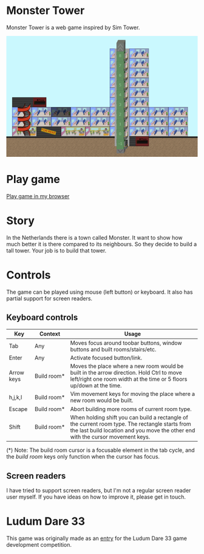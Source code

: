 Monster Tower
=============
Monster Tower is a web game inspired by Sim Tower. 

![Screenshot of a tower built in Monster Tower game](https://raw.githubusercontent.com/Leffe108/Monster-Tower/master/screenshot-4.png)

# Play game
[Play game in my browser](http://junctioneer.net/monster-tower/)

# Story
In the Netherlands there is a town called Monster. It want to show how much better it is there compared to its neighbours. So they decide to build a tall tower. Your job is to build that tower.

# Controls
The game can be played using mouse (left button) or keyboard. It also has partial support for screen readers.

## Keyboard controls
Key        | Context    | Usage
-----------|------------|----------
Tab        | Any        | Moves focus around toobar buttons, window buttons and built rooms/stairs/etc.
Enter      | Any        | Activate focused button/link.
Arrow keys | Build&nbsp;room* | Moves the place where a new room would be built in the arrow direction. Hold Ctrl to move left/right one room width at the time or 5 floors up/down at the time.
h,j,k,l    | Build&nbsp;room* | Vim movement keys for moving the place where a new room would be built.
Escape     | Build&nbsp;room* | Abort building more rooms of current room type.
Shift      | Build&nbsp;room* | When holding shift you can build a rectangle of the current room type. The rectangle starts from the last build location and you move the other end with the cursor movement keys.

(&#42;) Note: The build room cursor is a focusable element in the tab cycle, and the *build room* keys only function when the cursor has focus.

## Screen readers
I have tried to support screen readers, but I'm not a regular screen reader user myself. If you have ideas on how to improve it, please get in touch.

# Ludum Dare 33
This game was originally made as an [entry](http://ludumdare.com/compo/ludum-dare-33/?action=preview&uid=38630) for the Ludum Dare 33 game development competition.
